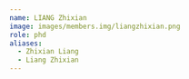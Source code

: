 ```yaml
---
name: LIANG Zhixian
image: images/members.img/liangzhixian.png
role: phd
aliases:
  - Zhixian Liang
  - Liang Zhixian
---
```

